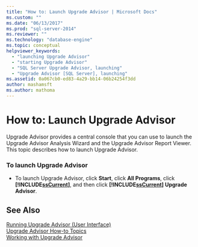 ```yaml
---
title: "How to: Launch Upgrade Advisor | Microsoft Docs"
ms.custom: ""
ms.date: "06/13/2017"
ms.prod: "sql-server-2014"
ms.reviewer: ""
ms.technology: "database-engine"
ms.topic: conceptual
helpviewer_keywords: 
  - "launching Upgrade Advisor"
  - "starting Upgrade Advisor"
  - "SQL Server Upgrade Advisor, launching"
  - "Upgrade Advisor [SQL Server], launching"
ms.assetid: 0a067cb0-ed83-4a29-bb14-06b24254f3dd
author: mashamsft
ms.author: mathoma
---
```

# How to: Launch Upgrade Advisor
  Upgrade Advisor provides a central console that you can use to launch the Upgrade Advisor Analysis Wizard and the Upgrade Advisor Report Viewer. This topic describes how to launch Upgrade Advisor.  
  
### To launch Upgrade Advisor  
  
-   To launch Upgrade Advisor, click **Start**, click **All Programs**, click **[!INCLUDE[ssCurrent](../../includes/sscurrent-md.md)]**, and then click **[!INCLUDE[ssCurrent](../../includes/sscurrent-md.md)] Upgrade Advisor**.  
  
## See Also  
 [Running Upgrade Advisor &#40;User Interface&#41;](../../../2014/sql-server/install/running-upgrade-advisor-user-interface.md)   
 [Upgrade Advisor How-to Topics](../../../2014/sql-server/install/upgrade-advisor-how-to-topics.md)   
 [Working with Upgrade Advisor](../../../2014/sql-server/install/working-with-upgrade-advisor.md)  
  
  
